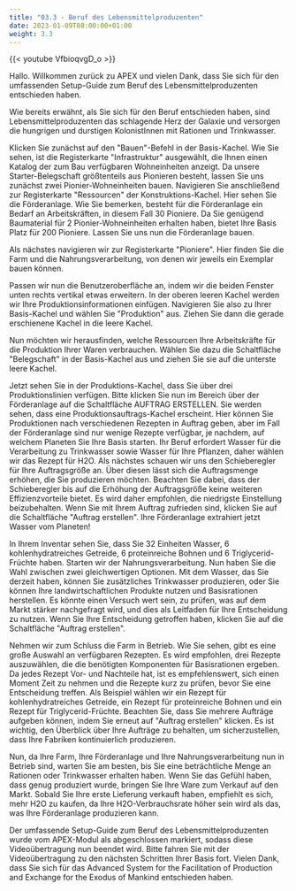 ```yaml
---
title: "03.3 - Beruf des Lebensmittelproduzenten"
date: 2023-01-09T08:00:00+01:00
weight: 3.3
---
```


{{< youtube VfbioqvgD_o >}}

Hallo. Willkommen zurück zu APEX und vielen Dank, dass Sie sich für den umfassenden Setup-Guide zum Beruf des Lebensmittelproduzenten entschieden haben.

Wie bereits erwähnt, als Sie sich für den Beruf entschieden haben, sind Lebensmittelproduzenten das schlagende Herz der Galaxie und versorgen die hungrigen und durstigen KolonistInnen mit Rationen und Trinkwasser.

Klicken Sie zunächst auf den "Bauen"-Befehl in der Basis-Kachel. Wie Sie sehen, ist die Registerkarte "Infrastruktur" ausgewählt, die Ihnen einen Katalog der zum Bau verfügbaren Wohneinheiten anzeigt. Da unsere Starter-Belegschaft größtenteils aus Pionieren besteht, lassen Sie uns zunächst zwei Pionier-Wohneinheiten bauen. Navigieren Sie anschließend zur Registerkarte "Ressourcen" der Konstruktions-Kachel. Hier sehen Sie die Förderanlage. Wie Sie bemerken, besteht für die Förderanlage ein Bedarf an Arbeitskräften, in diesem Fall 30 Pioniere. Da Sie genügend Baumaterial für 2 Pionier-Wohneinheiten erhalten haben, bietet Ihre Basis Platz für 200 Pioniere. Lassen Sie uns nun die Förderanlage bauen.

Als nächstes navigieren wir zur Registerkarte "Pioniere". Hier finden Sie die Farm und die Nahrungsverarbeitung, von denen wir jeweils ein Exemplar bauen können.

Passen wir nun die Benutzeroberfläche an, indem wir die beiden Fenster unten rechts vertikal etwas erweitern. In der oberen leeren Kachel werden wir Ihre Produktionsinformationen einfügen. Navigieren Sie also zu Ihrer Basis-Kachel und wählen Sie "Produktion" aus. Ziehen Sie dann die gerade erschienene Kachel in die leere Kachel.

Nun möchten wir herausfinden, welche Ressourcen Ihre Arbeitskräfte für die Produktion Ihrer Waren verbrauchen. Wählen Sie dazu die Schaltfläche "Belegschaft" in der Basis-Kachel aus und ziehen Sie sie auf die unterste leere Kachel.

Jetzt sehen Sie in der Produktions-Kachel, dass Sie über drei Produktionslinien verfügen. Bitte klicken Sie nun im Bereich über der Förderanlage auf die Schaltfläche AUFTRAG ERSTELLEN. Sie werden sehen, dass eine Produktionsauftrags-Kachel erscheint. Hier können Sie Produktionen nach verschiedenen Rezepten in Auftrag geben, aber im Fall der Förderanlage sind nur wenige Rezepte verfügbar, je nachdem, auf welchem Planeten Sie Ihre Basis starten. Ihr Beruf erfordert Wasser für die Verarbeitung zu Trinkwasser sowie Wasser für Ihre Pflanzen, daher wählen wir das Rezept für H2O. Als nächstes schauen wir uns den Schieberegler für Ihre Auftragsgröße an. Über diesen lässt sich die Auftragsmenge erhöhen, die Sie produzieren möchten. Beachten Sie dabei, dass der Schieberegler bis auf die Erhöhung der Auftragsgröße keine weiteren Effizienzvorteile bietet. Es wird daher empfohlen, die niedrigste Einstellung beizubehalten. Wenn Sie mit Ihrem Auftrag zufrieden sind, klicken Sie auf die Schaltfläche "Auftrag erstellen". Ihre Förderanlage extrahiert jetzt Wasser vom Planeten!

In Ihrem Inventar sehen Sie, dass Sie 32 Einheiten Wasser, 6 kohlenhydratreiches Getreide, 6 proteinreiche Bohnen und 6 Triglycerid-Früchte haben. Starten wir der Nahrungsverarbeitung. Nun haben Sie die Wahl zwischen zwei gleichwertigen Optionen. Mit dem Wasser, das Sie derzeit haben, können Sie zusätzliches Trinkwasser produzieren, oder Sie können Ihre landwirtschaftlichen Produkte nutzen und Basisrationen herstellen. Es könnte einen Versuch wert sein, zu prüfen, was auf dem Markt stärker nachgefragt wird, und dies als Leitfaden für Ihre Entscheidung zu nutzen. Wenn Sie Ihre Entscheidung getroffen haben, klicken Sie auf die Schaltfläche "Auftrag erstellen".

Nehmen wir zum Schluss die Farm in Betrieb. Wie Sie sehen, gibt es eine große Auswahl an verfügbaren Rezepten. Es wird empfohlen, drei Rezepte auszuwählen, die die benötigten Komponenten für Basisrationen ergeben. Da jedes Rezept Vor- und Nachteile hat, ist es empfehlenswert, sich einen Moment Zeit zu nehmen und die Rezepte kurz zu prüfen, bevor Sie eine Entscheidung treffen. Als Beispiel wählen wir ein Rezept für kohlenhydratreiches Getreide, ein Rezept für proteinreiche Bohnen und ein Rezept für Triglycerid-Früchte. Beachten Sie, dass Sie mehrere Aufträge aufgeben können, indem Sie erneut auf "Auftrag erstellen" klicken. Es ist wichtig, den Überblick über Ihre Aufträge zu behalten, um sicherzustellen, dass Ihre Fabriken kontinuierlich produzieren.

Nun, da Ihre Farm, Ihre Förderanlage und Ihre Nahrungsverarbeitung nun in Betrieb sind, warten Sie am besten, bis Sie eine beträchtliche Menge an Rationen oder Trinkwasser erhalten haben. Wenn Sie das Gefühl haben, dass genug produziert wurde, bringen Sie Ihre Ware zum Verkauf auf den Markt. Sobald Sie Ihre erste Lieferung verkauft haben, empfiehlt es sich, mehr H2O zu kaufen, da Ihre H2O-Verbrauchsrate höher sein wird als das, was Ihre Förderanlage produzieren kann.

Der umfassende Setup-Guide zum Beruf des Lebensmittelproduzenten wurde vom APEX-Modul als abgeschlossen markiert, sodass diese Videoübertragung nun beendet wird. Bitte fahren Sie mit der Videoübertragung zu den nächsten Schritten Ihrer Basis fort. Vielen Dank, dass Sie sich für das Advanced System for the Facilitation of Production and Exchange for the Exodus of Mankind entschieden haben.